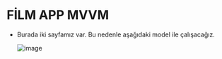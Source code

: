 # FİLM APP MVVM
* Burada iki sayfamız var. Bu nedenle aşağıdaki model ile çalışacağız.

  ![image](https://github.com/Gorur56/Android-Bootcamp-Program-Kotlin/assets/54911292/3b9af1a2-73a9-4bf9-87bd-7219959fde50)
